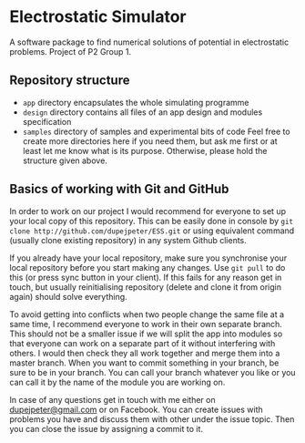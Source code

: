 Electrostatic Simulator
===

A software package to find numerical solutions of potential in electrostatic problems.
Project of P2 Group 1.

Repository structure
---

- `app` directory encapsulates the whole simulating programme
- `design` directory contains all files of an app design and modules specification
- `samples` directory of samples and experimental bits of code 
Feel free to create more directories here if you need them, but ask me first or at least let me know what is its purpose. Otherwise, please hold the structure given above.

Basics of working with Git and GitHub
---

In order to work on our project I would recommend for everyone to set up your local copy of this repository. This can be easily done in console by `git clone http://github.com/dupejpeter/ESS.git` or using equivalent command (usually clone existing repository) in any system Github clients.

If you already have your local repository, make sure you synchronise your local repository before you start making any changes. Use `git pull` to do this (or press sync button in your client). If this fails for any reason get in touch, but usually reinitialising repository (delete and clone it from origin again) should solve everything.

To avoid getting into conflicts when two people change the same file at a same time, I recommend everyone to work in their own separate branch. This should not be a smaller issue if we will split the app into modules so that everyone can work on a separate part of it without interfering with others. I would then check they all work together and merge them into a master branch. When you want to commit something in your branch, be sure to be in your branch. You can call your branch whatever you like or you can call it by the name of the module you are working on.

In case of any questions get in touch with me either on dupejpeter@gmail.com or on Facebook. You can create issues with problems you have and discuss them with other under the issue topic. Then you can close the issue by assigning a commit to it.
